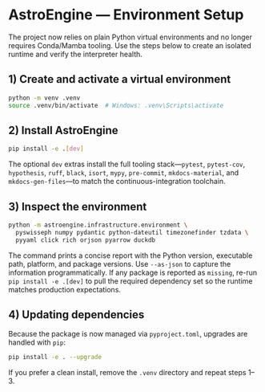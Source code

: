 # AstroEngine — Environment Setup

The project now relies on plain Python virtual environments and no longer
requires Conda/Mamba tooling.  Use the steps below to create an isolated
runtime and verify the interpreter health.

## 1) Create and activate a virtual environment

```bash
python -m venv .venv
source .venv/bin/activate  # Windows: .venv\Scripts\activate
```

## 2) Install AstroEngine

```bash
pip install -e .[dev]
```

The optional ``dev`` extras install the full tooling stack—`pytest`,
`pytest-cov`, `hypothesis`, `ruff`, `black`, `isort`, `mypy`, `pre-commit`,
`mkdocs-material`, and `mkdocs-gen-files`—to match the continuous-integration
toolchain.

## 3) Inspect the environment

```bash
python -m astroengine.infrastructure.environment \
  pyswisseph numpy pydantic python-dateutil timezonefinder tzdata \
  pyyaml click rich orjson pyarrow duckdb
```

The command prints a concise report with the Python version, executable
path, platform, and package versions.  Use ``--as-json`` to capture the
information programmatically.  If any package is reported as ``missing``,
re-run ``pip install -e .[dev]`` to pull the required dependency set so
the runtime matches production expectations.

## 4) Updating dependencies

Because the package is now managed via ``pyproject.toml``, upgrades are
handled with ``pip``:

```bash
pip install -e . --upgrade
```

If you prefer a clean install, remove the ``.venv`` directory and repeat
steps 1–3.
